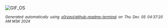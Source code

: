<div align="justify">
<picture>
    <source media="(prefers-color-scheme: dark)" srcset="https://i.ibb.co/s9FJ6w4/output-gif.gif">
    <source media="(prefers-color-scheme: light)" srcset="https://i.ibb.co/s9FJ6w4/output-gif.gif">
    <img alt="GIF_OS" src="https://i.ibb.co/s9FJ6w4/output-gif.gif">
</picture>

<sub><i>Generated automatically using [x0rzavi/github-readme-terminal](https://github.com/x0rzavi/github-readme-terminal) on Thu Dec 05 04:37:20 AM MSK 2024</i></sub>

</div>

<!-- Image deletion URL: https://ibb.co/YBtTykS/9d8398bbea8e9bed6cc367d57158e936 -->